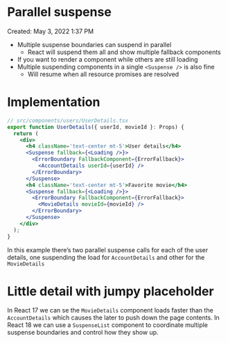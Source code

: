 # Parallel suspense

Created: May 3, 2022 1:37 PM

- Multiple suspense boundaries can suspend in parallel
    - React will suspend them all and show multiple fallback components
- If you want to render a component while others are still loading
- Multiple suspending components in a single `<Suspense />` is also fine
    - Will resume when all resource promises are resolved

# Implementation

```jsx
// src/components/users/UserDetails.tsx
export function UserDetails({ userId, movieId }: Props) {
  return (
    <div>
      <h4 className='text-center mt-5'>User details</h4>
      <Suspense fallback={<Loading />}>
        <ErrorBoundary FallbackComponent={ErrorFallback}>
          <AccountDetails userId={userId} />
        </ErrorBoundary>
      </Suspense>
      <h4 className='text-center mt-5'>Favorite movie</h4>
      <Suspense fallback={<Loading />}>
        <ErrorBoundary FallbackComponent={ErrorFallback}>
          <MovieDetails movieId={movieId} />
        </ErrorBoundary>
      </Suspense>
    </div>
  );
}
```

In this example there’s two parallel suspense calls for each of the user details, one suspending the load for `AccountDetails` and other for the `MovieDetails`

# Little detail with jumpy placeholder

In React 17 we can se the `MovieDetails` component loads faster than the `AccountDetails` which causes the later to push down the page contents. In React 18 we can use a `SuspenseList` component to coordinate multiple suspense boundaries and control how they show up.